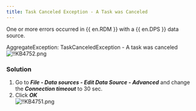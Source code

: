 ```yaml
---
title: Task Canceled Exception - A Task was Canceled
---
```

One or more errors occurred in {{ en.RDM }} with a {{ en.DPS }} data source.  

AggregateException: TaskCanceledException - A task was canceled  
![!!KB4752.png](/img/en/kb/KB4752.png)
### Solution
1. Go to ***File - Data sources - Edit Data Source - Advanced*** and change the ***Connection timeout*** to 30 sec.
1. Click ***OK***  
![!!KB4751.png](/img/en/kb/KB4751.png)
